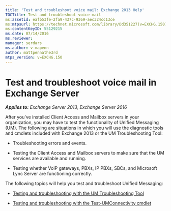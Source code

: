 ```yaml
---
title: 'Test and troubleshoot voice mail: Exchange 2013 Help'
TOCTitle: Test and troubleshoot voice mail
ms:assetid: eafb53fe-2fa9-437c-9369-aec324cc13ce
ms:mtpsurl: https://technet.microsoft.com/library/Dd351227(v=EXCHG.150)
ms:contentKeyID: 55129215
ms.date: 07/14/2016
ms.reviewer: 
manager: serdars
ms.author: v-mapenn
author: mattpennathe3rd
mtps_version: v=EXCHG.150
---
```


# Test and troubleshoot voice mail in Exchange Server

_**Applies to:** Exchange Server 2013, Exchange Server 2016_

After you've installed Client Access and Mailbox servers in your organization, you may have to test the functionality of Unified Messaging (UM). The following are situations in which you will use the diagnostic tools and cmdlets included with Exchange 2013 or the UM Troubleshooting Tool:

  - Troubleshooting errors and events.

  - Testing the Client Access and Mailbox servers to make sure that the UM services are available and running.

  - Testing whether VoIP gateways, PBXs, IP PBXs, SBCs, and Microsoft Lync Server are functioning correctly.

The following topics will help you test and troubleshoot Unified Messaging:

  - [Testing and troubleshooting with the UM Troubleshooting Tool](testing-and-troubleshooting-with-the-um-troubleshooting-tool-exchange-2013-help.md)

  - [Testing and troubleshooting with the Test-UMConnectivity cmdlet](testing-and-troubleshooting-with-the-test-umconnectivity-cmdlet-exchange-2013-help.md)
